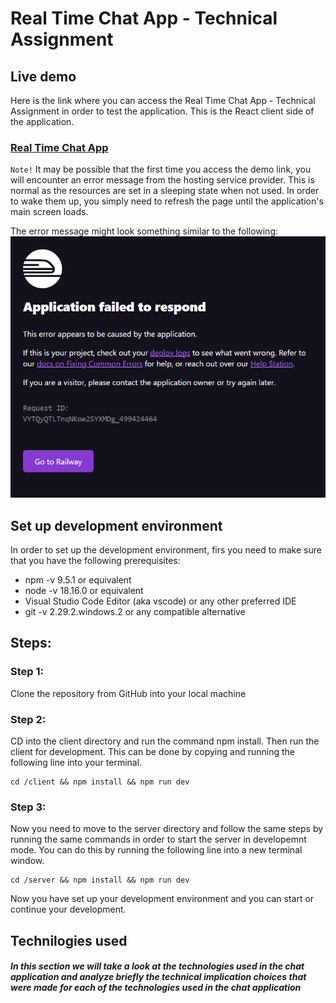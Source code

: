 # Real Time Chat App - Technical Assignment


## Live demo
Here is the link where you can access the Real Time Chat App - Technical Assignment in order to test the application. This is the React client side of the application.

### [Real Time Chat App](https://chat-app-client.up.railway.app/)

`Note!` It may be possible that the first time you access the demo link, you will encounter an error message from the hosting service provider. This is normal as the resources are set in a sleeping state when not used. In order to wake them up, you simply need to refresh the page until the application's main screen loads.

The error message might look something similar to the following:
![alt text](image.png)


## Set up development environment

In order to set up the development environment, firs you need to make sure that you have the following prerequisites:

* npm -v 9.5.1 or equivalent
* node -v 18.16.0 or equivalent
* Visual Studio Code Editor (aka vscode) or any other preferred IDE
* git -v 2.29.2.windows.2 or any compatible alternative

## Steps:
### Step 1:
Clone the repository from GitHub into your local machine

### Step 2:
CD into the client directory and run the command npm install. Then run the client for development. This can be done by copying and running the following line into your terminal.
~~~~
cd /client && npm install && npm run dev
~~~~

### Step 3:
Now you need to move to the server directory and follow the same steps by running the same commands in order to start the server in developemnt mode. You can do this by running the following line into a new terminal window.
~~~~
cd /server && npm install && npm run dev
~~~~

Now you have set up your development environment and you can start or continue your development.


## Technilogies used

##### In this section we will take a look at the technologies used in the chat application and analyze briefly the technical implication choices that were made for each of the technologies used in the chat application


